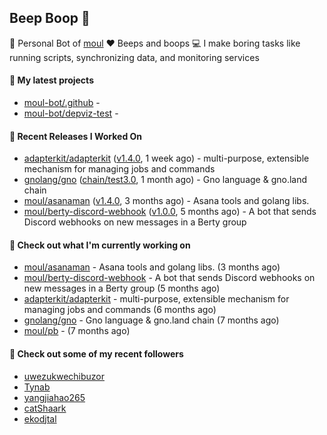 ## Beep Boop 👋

:hammer: Personal Bot of [moul](https://github.com/moul)
:heart: Beeps and boops
:computer: I make boring tasks like running scripts, synchronizing data, and monitoring services





#### 🌱 My latest projects

- [moul-bot/.github](https://github.com/moul-bot/.github) - 
- [moul-bot/depviz-test](https://github.com/moul-bot/depviz-test) - 

#### 🔭 Recent Releases I Worked On
- [adapterkit/adapterkit](https://github.com/adapterkit/adapterkit) ([v1.4.0](https://github.com/adapterkit/adapterkit/releases/tag/v1.4.0), 1 week ago) - multi-purpose, extensible mechanism for managing jobs and commands
- [gnolang/gno](https://github.com/gnolang/gno) ([chain/test3.0](https://github.com/gnolang/gno/releases/tag/chain/test3.0), 1 month ago) - Gno language &amp; gno.land chain
- [moul/asanaman](https://github.com/moul/asanaman) ([v1.4.0](https://github.com/moul/asanaman/releases/tag/v1.4.0), 3 months ago) - Asana tools and golang libs.
- [moul/berty-discord-webhook](https://github.com/moul/berty-discord-webhook) ([v1.0.0](https://github.com/moul/berty-discord-webhook/releases/tag/v1.0.0), 5 months ago) - A bot that sends Discord webhooks on new messages in a Berty group


<h4>👷 Check out what I'm currently working on</h4>
<ul>

<li><a href="https://github.com/moul/asanaman">moul/asanaman</a> - Asana tools and golang libs. (3 months ago)</li>
<li><a href="https://github.com/moul/berty-discord-webhook">moul/berty-discord-webhook</a> - A bot that sends Discord webhooks on new messages in a Berty group (5 months ago)</li>
<li><a href="https://github.com/adapterkit/adapterkit">adapterkit/adapterkit</a> - multi-purpose, extensible mechanism for managing jobs and commands (6 months ago)</li>
<li><a href="https://github.com/gnolang/gno">gnolang/gno</a> - Gno language &amp; gno.land chain (7 months ago)</li>
<li><a href="https://github.com/moul/pb">moul/pb</a> -  (7 months ago)</li>
</ul>

<h4>👯 Check out some of my recent followers</h4>
<ul>

<li><a href="https://github.com/uwezukwechibuzor">uwezukwechibuzor</a>
<li><a href="https://github.com/Tynab">Tynab</a>
<li><a href="https://github.com/yangjiahao265">yangjiahao265</a>
<li><a href="https://github.com/catShaark">catShaark</a>
<li><a href="https://github.com/ekodjtal">ekodjtal</a>
</ul>
